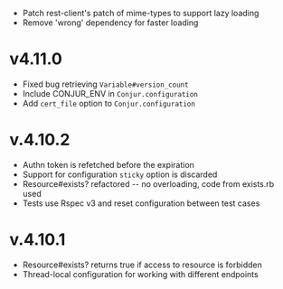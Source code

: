* Patch rest-client's patch of mime-types to support lazy loading
* Remove 'wrong' dependency for faster loading

# v4.11.0

* Fixed bug retrieving `Variable#version_count`
* Include CONJUR_ENV in `Conjur.configuration`
* Add `cert_file` option to `Conjur.configuration`


# v.4.10.2
* Authn token is refetched before the expiration
* Support for configuration `sticky` option is discarded
* Resource#exists? refactored -- no overloading, code from exists.rb used
* Tests use Rspec v3 and reset configuration between test cases


# v.4.10.1 
* Resource#exists? returns true if access to resource is forbidden
* Thread-local configuration for working with different endpoints

